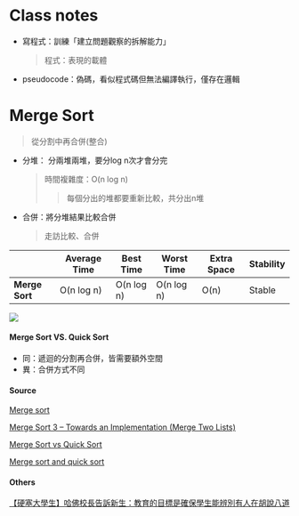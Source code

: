 # Class notes
- 寫程式：訓練「建立問題觀察的拆解能力」
  > 程式：表現的載體
  
- pseudocode：偽碼，看似程式碼但無法編譯執行，僅存在邏輯

# Merge Sort
> 從分割中再合併(整合)
- 分堆： 分兩堆兩堆，要分log n次才會分完
  > 時間複雜度：O(n log n)
  >> 每個分出的堆都要重新比較，共分出n堆
- 合併：將分堆結果比較合併
   > 走訪比較、合併

| | Average Time | Best Time | Worst Time | Extra Space | Stability |
| --- | --- | --- | --- | --- | --- |
|**Merge Sort**| O(n log n) | O(n log n) | O(n log n) | O(n) | Stable |

![](https://github.com/vanikk06/Data-structures-and-Algorithms/blob/master/week_7/image/1572951110717.jpg)

#### Merge Sort VS. Quick Sort
- 同：遞迴的分割再合併，皆需要額外空間
- 異：合併方式不同

#### Source
[Merge sort](https://www.c-programming-simple-steps.com/merge-sort.html)

[Merge Sort 3 – Towards an Implementation (Merge Two Lists)](https://www.youtube.com/watch?v=s8kQm8yhZ8U)

[Merge Sort vs Quick Sort](https://www.youtube.com/watch?v=es2T6KY45cA)

[Merge sort and quick sort](https://www.slideshare.net/MJabin/merge-sort-and-quick-sort)

#### Others
[【硬塞大學生】哈佛校長告訴新生：教育的目標是確保學生能辨別有人在胡說八道](https://www.inside.com.tw/article/10573-harvard-freshman-convocation-address-to-class-2021)
